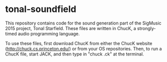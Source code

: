 # tonal-soundfield
This repository contains code for the sound generation part of the SigMusic 2015 project, Tonal Starfield. These files are written in ChucK, a strongly-timed audio programming language.

To use these files, first download ChucK from either the ChucK website (http://chuck.cs.princeton.edu/) or from your OS repositories. Then, to run a ChucK file, start JACK, and then type in "chuck <filename>.ck" at the terminal.
